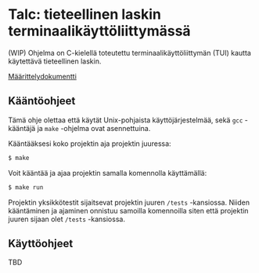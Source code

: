 # Talc: tieteellinen laskin terminaalikäyttöliittymässä
(WIP) Ohjelma on C-kielellä toteutettu terminaalikäyttöliittymän (TUI) kautta käytettävä tieteellinen laskin. 

[Määrittelydokumentti](https://github.com/TatuLaras/talc/blob/master/docs/m%C3%A4%C3%A4rittely.md)

## Kääntöohjeet
Tämä ohje olettaa että käytät Unix-pohjaista käyttöjärjestelmää, sekä `gcc` -kääntäjä ja `make` -ohjelma ovat asennettuina. 

Kääntääksesi koko projektin aja projektin juuressa:
```bash
$ make
```

Voit kääntää ja ajaa projektin samalla komennolla käyttämällä:

```bash
$ make run
```

Projektin yksikkötestit sijaitsevat projektin juuren `/tests` -kansiossa. Niiden kääntäminen ja ajaminen onnistuu samoilla komennoilla siten että projektin juuren sijaan olet `/tests` -kansiossa.

## Käyttöohjeet
TBD
